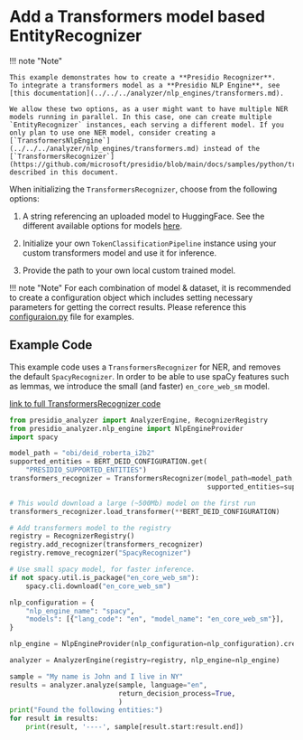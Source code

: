 # Add a Transformers model based EntityRecognizer

!!! note "Note"

    This example demonstrates how to create a **Presidio Recognizer**.
    To integrate a transformers model as a **Presidio NLP Engine**, see [this documentation](../../../analyzer/nlp_engines/transformers.md).

    We allow these two options, as a user might want to have multiple NER models running in parallel. In this case, one can create multiple `EntityRecognizer` instances, each serving a different model. If you only plan to use one NER model, consider creating a [`TransformersNlpEngine`](../../../analyzer/nlp_engines/transformers.md) instead of the [`TransformersRecognizer`](https://github.com/microsoft/presidio/blob/main/docs/samples/python/transformers_recognizer/transformer_recognizer.py) described in this document.

When initializing the `TransformersRecognizer`, choose from the following options:

1. A string referencing an uploaded model to HuggingFace. See the different available options for models [here](https://huggingface.co/models?pipeline_tag=token-classification&sort=downloads).

2. Initialize your own `TokenClassificationPipeline` instance using your custom transformers model and use it for inference.

3. Provide the path to your own local custom trained model.

!!! note "Note"
    For each combination of model & dataset, it is recommended to create a configuration object which includes setting necessary parameters for getting the correct results. Please reference this [configuraion.py](https://github.cim/microsoft/presidio/blob/miN/configuration.py) file for examples.

## Example Code

This example code uses a `TransformersRecognizer` for NER, and removes the default `SpacyRecognizer`.
In order to be able to use spaCy features such as lemmas, we introduce the small (and faster) `en_core_web_sm` model.

[link to full TransformersRecognizer code](https://github.com/microsoft/presidio/blob/main/docs/samples/python/transformers_recognizer/transformer_recognizer.py)

```python
from presidio_analyzer import AnalyzerEngine, RecognizerRegistry
from presidio_analyzer.nlp_engine import NlpEngineProvider
import spacy

model_path = "obi/deid_roberta_i2b2"
supported_entities = BERT_DEID_CONFIGURATION.get(
    "PRESIDIO_SUPPORTED_ENTITIES")
transformers_recognizer = TransformersRecognizer(model_path=model_path,
                                                 supported_entities=supported_entities)

# This would download a large (~500Mb) model on the first run
transformers_recognizer.load_transformer(**BERT_DEID_CONFIGURATION)

# Add transformers model to the registry
registry = RecognizerRegistry()
registry.add_recognizer(transformers_recognizer)
registry.remove_recognizer("SpacyRecognizer")

# Use small spacy model, for faster inference.
if not spacy.util.is_package("en_core_web_sm"):
    spacy.cli.download("en_core_web_sm")

nlp_configuration = {
    "nlp_engine_name": "spacy",
    "models": [{"lang_code": "en", "model_name": "en_core_web_sm"}],
}

nlp_engine = NlpEngineProvider(nlp_configuration=nlp_configuration).create_engine()

analyzer = AnalyzerEngine(registry=registry, nlp_engine=nlp_engine)

sample = "My name is John and I live in NY"
results = analyzer.analyze(sample, language="en",
                           return_decision_process=True,
                           )
print("Found the following entities:")
for result in results:
    print(result, '----', sample[result.start:result.end])
```
